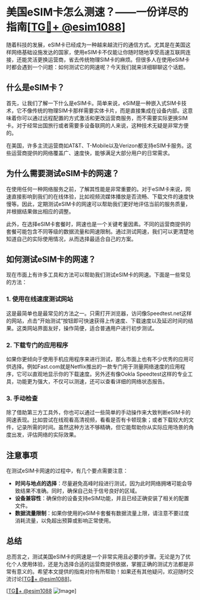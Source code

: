# 美国eSIM卡怎么测速？——一份详尽的指南[[TG💪+ @esim1088](https://t.me/s/esim1088)]

随着科技的发展，eSIM卡已经成为一种越来越流行的通信方式。尤其是在美国这样网络基础设施发达的国家，使用eSIM卡不仅能让你随时随地享受高速互联网连接，还能灵活更换运营商，省去传统物理SIM卡的麻烦。但很多人在使用eSIM卡时都会遇到一个问题：如何测试它的网速呢？今天我们就来详细聊聊这个话题。

## 什么是eSIM卡？

首先，让我们了解一下什么是eSIM卡。简单来说，eSIM是一种嵌入式SIM卡技术，它不像传统的物理SIM卡那样需要实体卡片，而是直接集成在设备内部。这意味着你可以通过远程配置的方式激活和更改运营商服务，而不需要实际更换SIM卡。对于经常出国旅行或者需要多设备联网的人来说，这种技术无疑是非常方便的。

在美国，许多主流运营商如AT&T、T-Mobile以及Verizon都支持eSIM卡服务。这些运营商提供的网络覆盖广、速度快，能够满足大部分用户的日常需求。

## 为什么需要测试eSIM卡的网速？

在使用任何一种网络服务之前，了解其性能是非常重要的。对于eSIM卡来说，网速直接影响到我们的在线体验，比如视频流媒体播放是否流畅、下载文件的速度快慢等。因此，定期测试eSIM卡的网速可以帮助我们更好地评估当前的服务质量，并根据结果做出相应的调整。

此外，在选择eSIM卡套餐时，网速也是一个关键考量因素。不同的运营商提供的套餐可能包含不同等级的数据流量和网速限制。通过测试网速，我们可以更清楚地知道自己的实际使用情况，从而选择最适合自己的方案。

## 如何测试eSIM卡的网速？

现在市面上有许多工具和方法可以帮助我们测试eSIM卡的网速。下面是一些常见的方法：

### 1. 使用在线速度测试网站

这是最简单也是最常见的方法之一。只需打开浏览器，访问像Speedtest.net这样的网站，点击“开始测试”按钮即可快速获得上传速度、下载速度以及延迟时间的结果。这类网站界面友好，操作简便，适合普通用户进行初步测试。

### 2. 下载专门的应用程序

如果你更倾向于使用手机应用程序来进行测试，那么市面上也有不少优秀的应用可供选择。例如Fast.com就是Netflix推出的一款专门用于测量网络速度的应用程序，它可以直观地显示你的下载速度。另外还有像Ookla Speedtest这样的专业工具，功能更为强大，不仅可以测速，还可以查看详细的网络状态报告。

### 3. 手动检查

除了借助第三方工具外，你也可以通过一些简单的手动操作来大致判断eSIM卡的网速表现。比如尝试在线观看高清视频，看看是否有卡顿现象；或者下载较大的文件，记录所需的时间。虽然这种方法不够精确，但它能帮助你从实际应用场景的角度出发，评估网络的实际效果。

## 注意事项

在测试eSIM卡网速的过程中，有几个要点需要注意：

- **时间与地点的选择**：尽量避免高峰时段进行测试，因为此时网络拥堵可能会导致结果不准确。同时，确保自己处于信号良好的区域。
- **设备兼容性**：确保你的设备支持eSIM功能，并且已经正确安装了相关的配置文件。
- **数据流量限制**：如果你使用的eSIM卡套餐有数据流量上限，请注意不要过度消耗流量，以免超出预算或影响正常使用。

## 总结

总而言之，测试美国eSIM卡的网速是一个非常实用且必要的步骤。无论是为了优化个人使用体验，还是为选择合适的运营商提供依据，掌握正确的测试方法都是非常有意义的。希望本文提供的指南对你有所帮助！如果还有其他疑问，欢迎随时交流讨论[[TG💪+ @esim1088](https://t.me/s/esim1088)]。

[[TG💪+ @esim1088](https://t.me/s/esim1088) ![Image](https://i.postimg.cc/4NQfJmqS/Snipaste-2025-05-13-00-14-12.png)]